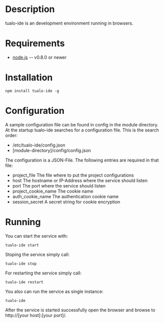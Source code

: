 Description
===========

tualo-ide is an development environment running in browsers.


Requirements
============

* [node.js](http://nodejs.org/) -- v0.8.0 or newer

Installation
============

	npm install tualo-ide -g

Configuration
=============

A sample configuration file can be found in config in the module directory. 
At the startup tualo-ide searches for a configuration file. This is the search order:

* /etc/tualo-ide/config.json
* [module-directory]/config/config.json

The configuration is a JSON-File. The following entries are required in that file:

* project_file The file where to put the project configurations
* host The hostname or IP-Address where the service should listen
* port The port where the service should listen
* project_cookie_name The cookie name
* auth_cookie_name The authentication cookie name
* session_secret A secret string for cookie encryption

Running
=======

You can start the service with:

	tualo-ide start

Stoping the service simply call:

	tualo-ide stop

For restarting the service simply call:

	tualo-ide restart

You also can run the service as single instance:

	tualo-ide

After the service is started successfully open the browser and browse to http://[your host]:[your port]/.

